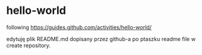 # hello-world
following https://guides.github.com/activities/hello-world/

edytuję plik README.md dopisany przez github-a po ptaszku readme file w create repository.
